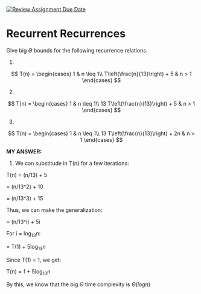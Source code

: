 [![Review Assignment Due Date](https://classroom.github.com/assets/deadline-readme-button-24ddc0f5d75046c5622901739e7c5dd533143b0c8e959d652212380cedb1ea36.svg)](https://classroom.github.com/a/8KYthzwp)
# Recurrent Recurrences

Give big $\Theta$ bounds for the following recurrence relations.

1.
$$ T(n) =
    \begin{cases}
        1 & n \leq 1\\
        T\left(\frac{n}{13}\right) + 5 & n > 1
    \end{cases}
$$

2.
$$ T(n) =
    \begin{cases}
        1 & n \leq 1\\
        13 T\left(\frac{n}{13}\right) + 5 & n > 1
    \end{cases}
$$

3.
$$ T(n) =
    \begin{cases}
        1 & n \leq 1\\
        13 T\left(\frac{n}{13}\right) + 2n & n > 1
    \end{cases}
$$

**MY ANSWER:**

1. We can substitude in T(n) for a few iterations:

T(n) = (n/13) + 5

= (n/13^2) + 10

= (n/13^3) + 15

Thus, we can make the generalization:

= (n/13^i) + 5i

For i = $\log_{13} n$:

= T(1) + 5$\log_{13} n$

Since T(1) = 1, we get:

T(n) = 1 + 5$\log_{13} n$

By this, we know that the big $\Theta$ time complexity is $\Theta(logn)$
